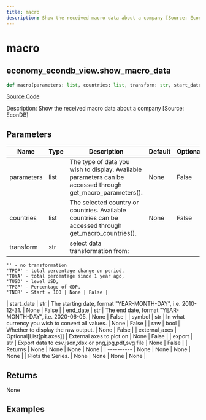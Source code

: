 ```yaml
---
title: macro
description: Show the received macro data about a company [Source: EconDB]
---
```

# macro

## economy_econdb_view.show_macro_data

```python
def macro(parameters: list, countries: list, transform: str, start_date: str, end_date: str, symbol: str, raw: bool, external_axes: Union[List[axes], NoneType], export: str) -> None:
```
[Source Code](https://github.com/OpenBB-finance/OpenBBTerminal/tree/main/openbb_terminal/economy/econdb_view.py#L25)

Description: Show the received macro data about a company [Source: EconDB]

## Parameters

| Name | Type | Description | Default | Optional |
| ---- | ---- | ----------- | ------- | -------- |
| parameters | list | The type of data you wish to display. Available parameters can be accessed through get_macro_parameters(). | None | False |
| countries | list | The selected country or countries. Available countries can be accessed through get_macro_countries(). | None | False |
| transform | str | select data transformation from:
    '' - no transformation
    'TPOP' - total percentage change on period,
    'TOYA' - total percentage since 1 year ago,
    'TUSD' - level USD,
    'TPGP' - Percentage of GDP,
    'TNOR' - Start = 100 | None | False |
| start_date | str | The starting date, format "YEAR-MONTH-DAY", i.e. 2010-12-31. | None | False |
| end_date | str | The end date, format "YEAR-MONTH-DAY", i.e. 2020-06-05. | None | False |
| symbol | str | In what currency you wish to convert all values. | None | False |
| raw | bool | Whether to display the raw output. | None | False |
| external_axes | Optional[List[plt.axes]] | External axes to plot on | None | False |
| export | str | Export data to csv,json,xlsx or png,jpg,pdf,svg file | None | False |
| Returns | None | None | None | None |
| ---------- | None | None | None | None |
| Plots the Series. | None | None | None | None |

## Returns

None

## Examples

